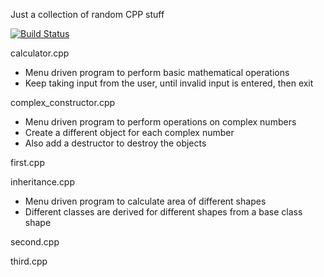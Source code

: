 Just a collection of random CPP stuff

[![Build Status](https://travis-ci.org/akhilnarang/CPP.svg?branch=master)](https://travis-ci.org/akhilnarang/CPP)

calculator.cpp
 * Menu driven program to perform basic mathematical operations
 * Keep taking input from the user, until invalid input is entered, then exit

complex_constructor.cpp
 * Menu driven program to perform operations on complex numbers
 * Create a different object for each complex number
 * Also add a destructor to destroy the objects

first.cpp

inheritance.cpp
 * Menu driven program to calculate area of different shapes
 * Different classes are derived for different shapes from a base class shape

second.cpp

third.cpp

